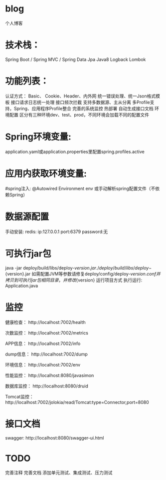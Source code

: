 # blog
个人博客

# 技术栈：
Spring Boot / Spring MVC / Spring Data Jpa
Java8
Logback
Lombok

# 功能列表：
认证方式： Basic、 Cookie、Header、内外网
统一错误处理、统一Json格式模板
接口请求日志统一处理
接口频次拦截
支持多数据源、主从分离
多Profile支持，Spring、应用程序Profile整合
完善的系统监控
热部署
自动生成接口文档
环境配置
区分有三种环境dev、test、prod，不同环境会加载不同的配置文件

# Spring环境变量:
application.yaml或application.properties里配置spring.profiles.active

# 应用内获取环境变量: 
#spring注入: @Autowired Environment env 或手动解析spring配置文件（不依赖Spring）

# 数据源配置
手动安装: redis: ip:127.0.0.1 port:6379 password:无

# 可执行jar包
java -jar deploy/build/libs/deploy-${version}.jar
./deploy/build/libs/deploy-${version}.jar 如需配置JVM等参数请修复deploy/config/deploy-${version}.conf并拷贝到可执行jar包相同目录，并修改${version}
运行项目方式
执行运行: Application.java

# 监控
健康检查： http://localhost:7002/health

次数监控： http://localhost:7002/metrics

APP信息： http://localhost:7002/info

dump信息： http://localhost:7002/dump

环境信息： http://localhost:7002/env

性能监控： http://localhost:8080/javasimon

数据库监控： http://localhost:8080/druid

Tomcat监控： http://localhost:7002/jolokia/read/Tomcat:type=Connector,port=8080
# 接口文档
swagger: http://localhost:8080/swagger-ui.html
# TODO
完善注释
完善文档
添加单元测试、集成测试、压力测试
